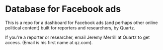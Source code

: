 # Database for Facebook ads

This is a repo for a dashboard for Facebook ads (and perhaps other online political content) built for reporters and researchers, by Quartz.

If you're a reporter or researcher, email Jeremy Merrill at Quartz to get access. (Email is his first name at qz.com).